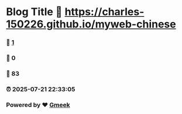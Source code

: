 # Blog Title :link: https://charles-150226.github.io/myweb-chinese 
### :page_facing_up: [1](https://charles-150226.github.io/myweb-chinese/tag.html) 
### :speech_balloon: 0 
### :hibiscus: 83 
### :alarm_clock: 2025-07-21 22:33:05 
### Powered by :heart: [Gmeek](https://github.com/Meekdai/Gmeek)
